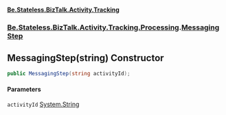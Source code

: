 #### [Be.Stateless.BizTalk.Activity.Tracking](README.md 'README')
### [Be.Stateless.BizTalk.Activity.Tracking.Processing](Be.Stateless.BizTalk.Activity.Tracking.Processing.md 'Be.Stateless.BizTalk.Activity.Tracking.Processing').[MessagingStep](MessagingStep.md 'Be.Stateless.BizTalk.Activity.Tracking.Processing.MessagingStep')

## MessagingStep(string) Constructor

```csharp
public MessagingStep(string activityId);
```
#### Parameters

<a name='Be.Stateless.BizTalk.Activity.Tracking.Processing.MessagingStep.MessagingStep(string).activityId'></a>

`activityId` [System.String](https://docs.microsoft.com/en-us/dotnet/api/System.String 'System.String')